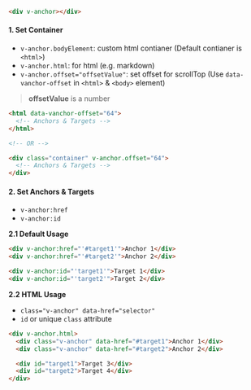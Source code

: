 ```html
<div v-anchor></div>
```

#### 1. Set Container

- `v-anchor.bodyElement`: custom html contianer (Default contianer is `<html>`)
- `v-anchor.html`: for html (e.g. markdown)
- `v-anchor.offset="offsetValue"`: set offset for scrollTop (Use `data-vanchor-offset` in `<html>` & `<body>` element)

> **offsetValue** is a number

```html
<html data-vanchor-offset="64">
  <!-- Anchors & Targets -->
</html>

<!-- OR -->

<div class="container" v-anchor.offset="64">
  <!-- Anchors & Targets -->
</div>
```

#### 2. Set Anchors & Targets

- `v-anchor:href`
- `v-anchor:id`

**2.1 Default Usage**

```html
<div v-anchor:href="'#target1'">Anchor 1</div>
<div v-anchor:href="'#target2'">Anchor 2</div>

<div v-anchor:id="'target1'">Target 1</div>
<div v-anchor:id="'target2'">Target 2</div>
```

**2.2 HTML Usage**

- `class="v-anchor" data-href="selector"`
- `id` or unique `class` attribute

```html
<div v-anchor.html>
  <div class="v-anchor" data-href="#target1">Anchor 1</div>
  <div class="v-anchor" data-href="#target2">Anchor 2</div>

  <div id="target1">Target 3</div>
  <div id="target2">Target 4</div>
</div>
```
